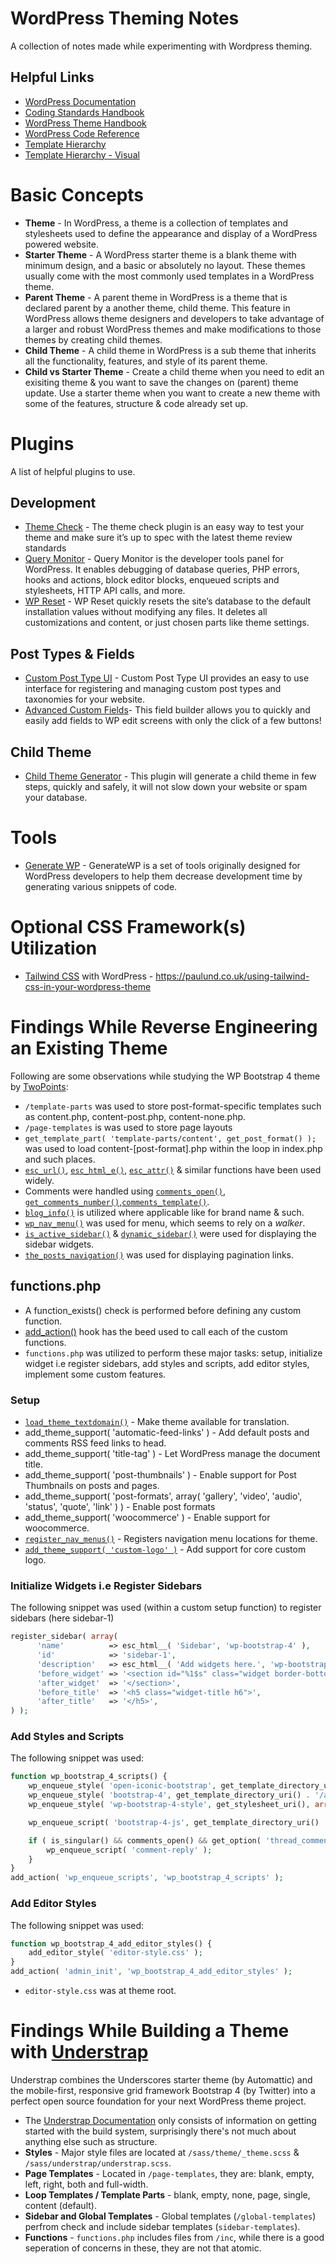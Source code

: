# WordPress Theming Notes
A collection of notes made while experimenting with Wordpress theming.

## Helpful Links
* [WordPress Documentation](https://developer.wordpress.org/)
* [Coding Standards Handbook](https://developer.wordpress.org/coding-standards/)
* [WordPress Theme Handbook](https://developer.wordpress.org/themes/)
* [WordPress Code Reference](https://developer.wordpress.org/reference/)
* [Template Hierarchy](https://developer.wordpress.org/themes/basics/template-hierarchy/)
* [Template Hierarchy - Visual](https://wphierarchy.com/)

# Basic Concepts
* **Theme** - In WordPress, a theme is a collection of templates and stylesheets used to define the appearance and display of a WordPress powered website.
* **Starter Theme** - A WordPress starter theme is a blank theme with minimum design, and a basic or absolutely no layout. These themes usually come with the most commonly used templates in a WordPress theme.
* **Parent Theme** - A parent theme in WordPress is a theme that is declared parent by a another theme, child theme. This feature in WordPress allows theme designers and developers to take advantage of a larger and robust WordPress themes and make modifications to those themes by creating child themes.
* **Child Theme** - A child theme in WordPress is a sub theme that inherits all the functionality, features, and style of its parent theme.
* **Child vs Starter Theme** - Create a child theme when you need to edit an exisiting theme & you want to save the changes on (parent) theme update. Use a starter theme when you want to create a new theme with some of the features, structure & code already set up.

# Plugins
A list of helpful plugins to use.
## Development
* [Theme Check](https://wordpress.org/plugins/theme-check/) - The theme check plugin is an easy way to test your theme and make sure it’s up to spec with the latest theme review standards
* [Query Monitor](https://wordpress.org/plugins/query-monitor/) - Query Monitor is the developer tools panel for WordPress. It enables debugging of database queries, PHP errors, hooks and actions, block editor blocks, enqueued scripts and stylesheets, HTTP API calls, and more.
* [WP Reset](https://wordpress.org/plugins/wp-reset/) - WP Reset quickly resets the site’s database to the default installation values without modifying any files. It deletes all customizations and content, or just chosen parts like theme settings.
## Post Types & Fields
* [Custom Post Type UI](https://wordpress.org/plugins/custom-post-type-ui/) - Custom Post Type UI provides an easy to use interface for registering and managing custom post types and taxonomies for your website.
* [Advanced Custom Fields](https://wordpress.org/plugins/advanced-custom-fields/)- This field builder allows you to quickly and easily add fields to WP edit screens with only the click of a few buttons!
## Child Theme
* [Child Theme Generator](https://wordpress.org/plugins/child-theme-generator/) - This plugin will generate a child theme in few steps, quickly and safely, it will not slow down your website or spam your database.

# Tools
* [Generate WP](https://generatewp.com/) - GenerateWP is a set of tools originally designed for WordPress developers to help them decrease development time by generating various snippets of code.

# Optional CSS Framework(s) Utilization
* [Tailwind CSS](https://tailwindcss.com/) with WordPress - https://paulund.co.uk/using-tailwind-css-in-your-wordpress-theme

# Findings While Reverse Engineering an Existing Theme
Following are some observations while studying the WP Bootstrap 4 theme by [TwoPoints](https://bootstrap-wp.com):
* `/template-parts` was used to store post-format-specific templates such as content.php, content-post.php, content-none.php.
* `/page-templates` is was used to store page layouts
* `get_template_part( 'template-parts/content', get_post_format() );` was used to load content-[post-format].php within the loop in index.php and such places.
* [`esc_url()`](https://developer.wordpress.org/reference/functions/esc_url/), [`esc_html_e()`](https://developer.wordpress.org/reference/functions/esc_html_e/), [`esc_attr()`](https://developer.wordpress.org/reference/) & similar functions have been used widely.
* Comments were handled using [`comments_open()`](https://developer.wordpress.org/reference/functions/comments_open/), [`get_comments_number()`](https://developer.wordpress.org/reference/functions/get_comments_number/),[`comments_template()`](https://developer.wordpress.org/reference/functions/comments_template/).
* [`blog_info()`](https://developer.wordpress.org/reference/functions/bloginfo/) is utilized where applicable like for brand name & such.
* [`wp_nav_menu()`](https://developer.wordpress.org/reference/functions/wp_nav_menu/) was used for menu, which seems to rely on a *walker*.
* [`is_active_sidebar()`](https://developer.wordpress.org/reference/functions/is_active_sidebar/) & [`dynamic_sidebar()`](https://developer.wordpress.org/reference/functions/dynamic_sidebar/) were used for displaying the sidebar widgets.
* [`the_posts_navigation()`](https://developer.wordpress.org/reference/functions/the_posts_navigation/) was used for displaying pagination links.
## functions.php
* A function_exists() check is performed before defining any custom function.
* [add_action()](https://developer.wordpress.org/reference/functions/add_action/) hook has the beed used to call each of the custom functions.
* `functions.php` was utilized to perform these major tasks: setup, initialize widget i.e register sidebars, add styles and scripts, add editor styles, implement some custom features.
### Setup
* [`load_theme_textdomain()`](https://developer.wordpress.org/reference/functions/load_textdomain/) - Make theme available for translation.
* add_theme_support( 'automatic-feed-links' ) - Add default posts and comments RSS feed links to head.
* add_theme_support( 'title-tag' ) - Let WordPress manage the document title.
* add_theme_support( 'post-thumbnails' ) - Enable support for Post Thumbnails on posts and pages.
* add_theme_support( 'post-formats', array( 'gallery', 'video', 'audio', 'status', 'quote', 'link' ) ) - Enable post formats
* add_theme_support( 'woocommerce' ) - Enable support for woocommerce.
* [`register_nav_menus()`](https://developer.wordpress.org/reference/functions/register_nav_menus/) - Registers navigation menu locations for theme.
* [`add_theme_support( 'custom-logo' )`](https://developer.wordpress.org/reference/functions/add_theme_support/) - Add support for core custom logo.
### Initialize Widgets i.e Register Sidebars
The following snippet was used (within a custom setup function) to register sidebars (here sidebar-1)
```php
register_sidebar( array(
      'name'          => esc_html__( 'Sidebar', 'wp-bootstrap-4' ),
      'id'            => 'sidebar-1',
      'description'   => esc_html__( 'Add widgets here.', 'wp-bootstrap-4' ),
      'before_widget' => '<section id="%1$s" class="widget border-bottom %2$s">',
      'after_widget'  => '</section>',
      'before_title'  => '<h5 class="widget-title h6">',
      'after_title'   => '</h5>',
) );
```
### Add Styles and Scripts
The following snippet was used:
```php
function wp_bootstrap_4_scripts() {
	wp_enqueue_style( 'open-iconic-bootstrap', get_template_directory_uri() . '/assets/css/open-iconic-bootstrap.css', array(), 'v4.0.0', 'all' );
	wp_enqueue_style( 'bootstrap-4', get_template_directory_uri() . '/assets/css/bootstrap.css', array(), 'v4.0.0', 'all' );
	wp_enqueue_style( 'wp-bootstrap-4-style', get_stylesheet_uri(), array(), '1.0.2', 'all' );

	wp_enqueue_script( 'bootstrap-4-js', get_template_directory_uri() . '/assets/js/bootstrap.js', array('jquery'), 'v4.0.0', true );

	if ( is_singular() && comments_open() && get_option( 'thread_comments' ) ) {
		wp_enqueue_script( 'comment-reply' );
	}
}
add_action( 'wp_enqueue_scripts', 'wp_bootstrap_4_scripts' );
```
### Add Editor Styles
The following snippet was used:
```php
function wp_bootstrap_4_add_editor_styles() {
    add_editor_style( 'editor-style.css' );
}
add_action( 'admin_init', 'wp_bootstrap_4_add_editor_styles' );
```
* `editor-style.css` was at theme root.

# Findings While Building a Theme with [Understrap](https://understrap.com/)
Understrap combines the Underscores starter theme (by Automattic) and the mobile-first, responsive grid framework Bootstrap 4 (by Twitter) into a perfect open source foundation for your next WordPress theme project.
* The [Understrap Documentation](https://understrap.github.io/) only consists of information on getting started with the build system, surprisingly there's not much about anything else such as structure.
* **Styles** - Major style files are located at `/sass/theme/_theme.scss` & `/sass/understrap/understrap.scss`.
* **Page Templates** - Located in `/page-templates`, they are: blank, empty, left, right, both and full-width.
* **Loop Templates / Template Parts** - blank, empty, none, page, single, content (default).
* **Sidebar and Global Templates** - Global templates (`/global-templates`) perfrom check and include sidebar templates (`sidebar-templates`).
* **Functions** - `functions.php` includes files from `/inc`, while there is a good seperation of concerns in these, they are not that atomic.
